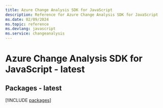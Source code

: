 ```yaml
---
title: Azure Change Analysis SDK for JavaScript
description: Reference for Azure Change Analysis SDK for JavaScript
ms.date: 02/09/2024
ms.topic: reference
ms.devlang: javascript
ms.service: changeanalysis
---
```

# Azure Change Analysis SDK for JavaScript - latest
## Packages - latest
[!INCLUDE [packages](change-analysis-index.md)]